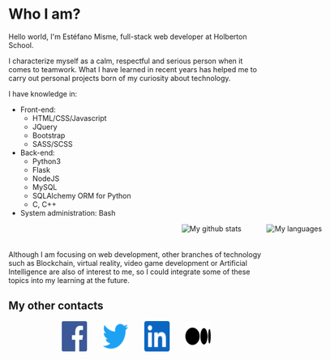 # Who I am?

Hello world, I'm Estéfano Misme, full-stack web developer at Holberton School.

I characterize myself as a calm, respectful and serious person when it comes to teamwork. What I have learned in recent years has helped me to carry out personal projects born of my curiosity about technology.

I have knowledge in:
- Front-end:
  * HTML/CSS/Javascript
  * JQuery
  * Bootstrap
  * SASS/SCSS
- Back-end:
  * Python3
  * Flask
  * NodeJS
  * MySQL
  * SQLAlchemy ORM for Python
  * C, C++
- System administration: Bash

<div style="display: flex;width: 100vw; flex-wrap: wrap; justify-content:center;gap: 25px;">
<img align="center" src="https://github-readme-stats.vercel.app/api?username=eams1798&show_icons=true" alt="My github stats" />
<br/>
<br/>
<img align="center" src="https://github-readme-stats.vercel.app/api/top-langs/?username=eams1798&layout=compact&theme=vue&langs_count=6" alt="My languages"/>
</div>
<br>
Although I am focusing on web development, other branches of technology such as Blockchain, virtual reality, video game development or Artificial Intelligence are also of interest to me, so I could integrate some of these topics into my learning at the future.

## My other contacts
<p align='center'>
<a href="https://www.facebook.com/alessi.ale1/" target="_blank"><img src="./icons/facebook.png" alt="facebook" width="50" height="60"><a/>
&nbsp;&nbsp;&nbsp;&nbsp;&nbsp;&nbsp;
<a href="https://twitter.com/misot_ideas" target="_blank"><img src="./icons/twitter.svg" alt="twitter" width="50" height="60"><a/>
&nbsp;&nbsp;&nbsp;&nbsp;&nbsp;&nbsp;
<a href="https://www.linkedin.com/in/eams1798/" target="_blank"><img src="./icons/linkedin.svg" alt="linkedin" width="50" height="60"><a/>
&nbsp;&nbsp;&nbsp;&nbsp;&nbsp;&nbsp;
<a href="https://medium.com/@eams" target="_blank"><img src="./icons/medium.png" alt="medium" width="50" height="60"><a/>
</p>
